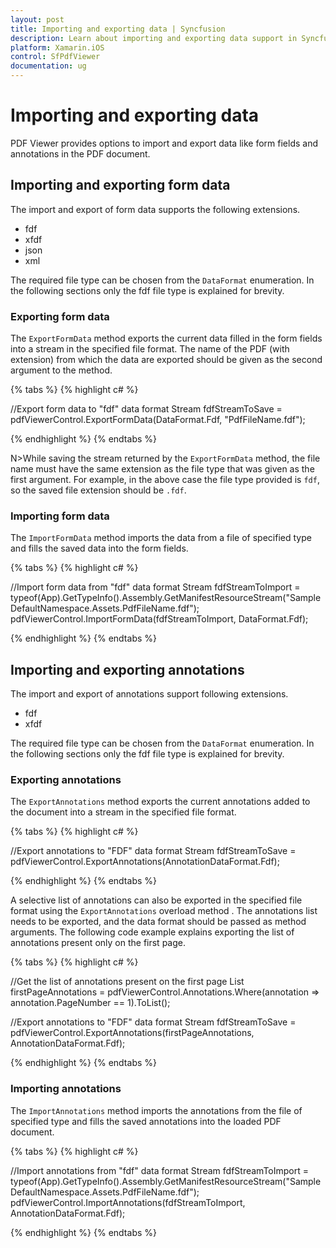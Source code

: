 ```yaml
---
layout: post
title: Importing and exporting data | Syncfusion
description: Learn about importing and exporting data support in Syncfusion Xamarin.iOS Pdf Viewer (SfPdfViewer) control and more details. 
platform: Xamarin.iOS
control: SfPdfViewer
documentation: ug
---
```


# Importing and exporting data

PDF Viewer provides options to import and export data like form fields and annotations in the PDF document.

## Importing and exporting form data

The import and export of form data supports the following extensions.

* fdf
* xfdf
* json
* xml

The required file type can be chosen from the `DataFormat` enumeration. In the following sections only the fdf file type is explained for brevity.

### Exporting form data 

The `ExportFormData` method exports the current data filled in the form fields into a stream in the specified file format. The name of the PDF (with extension) from which the data are exported should be given as the second argument to the method.

{% tabs %}
{% highlight c# %}

//Export form data to "fdf" data format
Stream fdfStreamToSave = pdfViewerControl.ExportFormData(DataFormat.Fdf, "PdfFileName.fdf");

{% endhighlight %}
{% endtabs %}

N>While saving the stream returned by the `ExportFormData` method, the file name must have the same extension as the file type that was given as the first argument. For example, in the above case the file type provided is `fdf`, so the saved file extension should be `.fdf`.

### Importing form data

The `ImportFormData` method imports the data from a file of specified type and fills the saved data into the form fields.

{% tabs %}
{% highlight c# %}

//Import form data from "fdf" data format
Stream fdfStreamToImport = typeof(App).GetTypeInfo().Assembly.GetManifestResourceStream("SampleDefaultNamespace.Assets.PdfFileName.fdf");
pdfViewerControl.ImportFormData(fdfStreamToImport, DataFormat.Fdf);

{% endhighlight %}
{% endtabs %}

## Importing and exporting annotations

The import and export of annotations support following extensions.

* fdf
* xfdf

The required file type can be chosen from the `DataFormat` enumeration. In the following sections only the fdf file type is explained for brevity.

### Exporting annotations

The `ExportAnnotations` method exports the current annotations added to the document into a stream in the specified file format.

{% tabs %}
{% highlight c# %}

//Export annotations to "FDF" data format
Stream fdfStreamToSave = pdfViewerControl.ExportAnnotations(AnnotationDataFormat.Fdf);

{% endhighlight %}
{% endtabs %}

A selective list of annotations can also be exported in the specified file format using the `ExportAnnotations` overload method . The annotations list needs to be exported, and the data format should be passed as method arguments. The following code example explains exporting the list of annotations present only on the first page.

{% tabs %}
{% highlight c# %}

//Get the list of annotations present on the first page
List<IAnnotation> firstPageAnnotations = pdfViewerControl.Annotations.Where(annotation => annotation.PageNumber == 1).ToList();

//Export annotations to "FDF" data format
Stream fdfStreamToSave = pdfViewerControl.ExportAnnotations(firstPageAnnotations, AnnotationDataFormat.Fdf);

{% endhighlight %}
{% endtabs %}

### Importing annotations

The `ImportAnnotations` method imports the annotations from the file of specified type and fills the saved annotations into the loaded PDF document.

{% tabs %}
{% highlight c# %}

//Import annotations from "fdf" data format
Stream fdfStreamToImport = typeof(App).GetTypeInfo().Assembly.GetManifestResourceStream("SampleDefaultNamespace.Assets.PdfFileName.fdf");
pdfViewerControl.ImportAnnotations(fdfStreamToImport, AnnotationDataFormat.Fdf);

{% endhighlight %}
{% endtabs %}